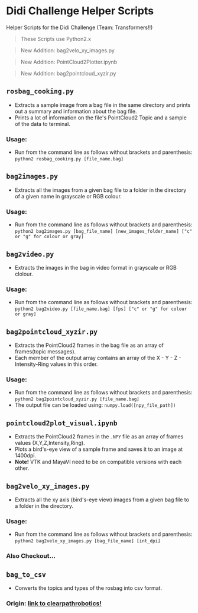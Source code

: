 # Didi Challenge Helper Scripts
Helper Scripts for the Didi Challenge (Team: Transformers!!)

> These Scripts use Python2.x

> New Addition: bag2velo_xy_images.py

> New Addition: PointCloud2Plotter.ipynb

> New Addition: bag2pointcloud_xyzir.py

## `rosbag_cooking.py`
* Extracts a sample image from a bag file in the same directory and prints out a summary and information about the bag file.
* Prints a lot of information on the file's PointCloud2 Topic and a sample of the data to terminal.
### Usage:
* Run from the command line as follows without brackets and parenthesis:
`python2 rosbag_cooking.py [file_name.bag]`

## `bag2images.py`
* Extracts all the images from a given bag file to a folder in the directory of a given name in grayscale or RGB colour.
### Usage:
* Run from the command line as follows without brackets and parenthesis:
  `python2 bag2images.py [bag_file_name] [new_images_folder_name] ["c" or "g" for colour or gray]`

## `bag2video.py`
* Extracts the images in the bag in video format in grayscale or RGB clolour.
### Usage:
* Run from the command line as follows without brackets and parenthesis:
  `python2 bag2video.py [file_name.bag] [fps] ["c" or "g" for colour or gray]`

## `bag2pointcloud_xyzir.py`
* Extracts the PointCloud2 frames in the bag file as an array of frames(topic messages).
* Each member of the output array contains an array of the X - Y - Z - Intensity-Ring values in this order.
### Usage:
* Run from the command line as follows without brackets and parenthesis:
`python2 bag2pointcloud_xyzir.py [file_name.bag]`
* The output file can be loaded using:
`numpy.load([npy_file_path])`

## `pointcloud2plot_visual.ipynb`
* Extracts the PointCloud2 frames in the `.NPY` file as an array of frames values (X,Y,Z,Intensity,Ring).
* Plots a bird's-eye view of a sample frame and saves it to an image at 1400dpi.
* **Note!** VTK and MayaVI need to be on compatible versions with each other.

## `bag2velo_xy_images.py`
* Extracts all the xy axis (bird's-eye view) images from a given bag file to a folder in the directory.
### Usage:
* Run from the command line as follows without brackets and parenthesis:
  `python2 bag2velo_xy_images.py [bag_file_name] [int_dpi]`



### Also Checkout...

## `bag_to_csv`
* Converts the topics and types of the rosbag into csv format.
### Origin: [link to clearpathrobotics!](http://www.clearpathrobotics.com/downloads/support/bag_to_csv.zip)
